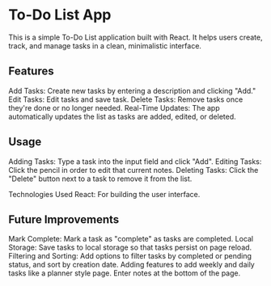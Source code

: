 <h1>To-Do List App</h1>

This is a simple To-Do List application built with React. It helps users create, track, and manage tasks in a clean, minimalistic interface.

<h2>Features</h2>
Add Tasks: Create new tasks by entering a description and clicking "Add."
Edit Tasks: Edit tasks and save task.
Delete Tasks: Remove tasks once they're done or no longer needed.
Real-Time Updates: The app automatically updates the list as tasks are added, edited, or deleted.

<h2>Usage</h2>
Adding Tasks: Type a task into the input field and click "Add".
Editing Tasks: Click the pencil in order to edit that current notes. 
Deleting Tasks: Click the "Delete" button next to a task to remove it from the list.


Technologies Used
React: For building the user interface.

<h2>Future Improvements</h2>
Mark Complete: Mark a task as "complete" as tasks are completed.
Local Storage: Save tasks to local storage so that tasks persist on page reload.
Filtering and Sorting: Add options to filter tasks by completed or pending status, and sort by creation date.
Adding features to add weekly and daily tasks like a planner style page. 
Enter notes at the bottom of the page. 


